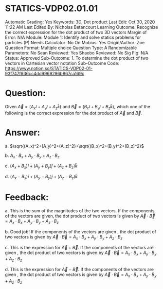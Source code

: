 # STATICS-VDP02.01.01

Automatic Grading: Yes
Keywords: 3D, Dot product
Last Edit: Oct 30, 2020 11:22 AM
Last Edited By: Nicholas Betancourt
Learning Outcome: Recognize the correct expression for the dot product of two 3D vectors
Margin of Error: N/A
Module: Module 1: Identify and solve statics problems for particles (P)
Needs Calculator: No
On Mobius: Yes
Origin/Author: Zoe
Question Format: Multiple choice
Question Type: A
Randomizable Parameters: No
Sean Reviewed: Yes
Shaobo Reviewed: No
Sig Fig: N/A
Status: Approved
Sub-Outcome: 1. To determine the dot product of two vectors in Cartesian vector notation
Sub-Outcome Code: https://www.notion.so/STATICS-VDP02-01-93f747f936cc4dd9969296b867ca169c

# Question:

Given $\overrightarrow{A}=(A_x\hat{i}+A_y\hat{j}+A_z\hat{k})$ and $\overrightarrow{B}=(B_x\hat{i}+B_y\hat{j}+B_z\hat{k})$, which one of the following is the correct expression for the dot product of $\overrightarrow{A}$ and $\overrightarrow{B}$.

# Answer:

a. $\sqrt{(A_x)^2+(A_y)^2+(A_z)^2}+\sqrt{(B_x)^2+(B_y)^2+(B_z)^2}$

b. $A_x\cdot B_x+A_y\cdot B_y+A_z\cdot B_z$

c. $(A_x+B_x)\hat{i}+(A_y+B_y)\hat{j}+(A_z+B_z)\hat{k}$

d. $(A_x-B_x)\hat{i}+(A_y-B_y)\hat{j}+(A_z-B_z)\hat{k}$

# Feedback:

a. This is the sum of the magnitudes of the two vectors. If the components of the vectors are given, the dot product of two vectors is given by $\overrightarrow{A}\cdot\overrightarrow{B}=A_x\cdot B_x+A_y \cdot B_y+A_z \cdot B_z$

b. Good job! If the components of the vectors are given , the dot product of two vectors is given by $\overrightarrow{A}\cdot\overrightarrow{B}=A_x\cdot B_x+A_y \cdot B_y+A_z \cdot B_z$

c. This is the expression for $\overrightarrow{A}+\overrightarrow{B}$. If the components of the vectors are given , the dot product of two vectors is given by $\overrightarrow{A}\cdot\overrightarrow{B}=A_x\cdot B_x+A_y \cdot B_y+A_z \cdot B_z$

d. This is the expression for $\overrightarrow{A}-\overrightarrow{B}$. If the components of the vectors are given , the dot product of two vectors is given by $\overrightarrow{A}\cdot\overrightarrow{B}=A_x\cdot B_x+A_y \cdot B_y+A_z \cdot B_z$